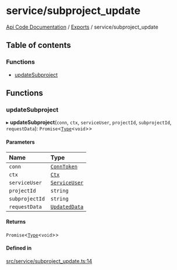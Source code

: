 # service/subproject\_update
 
[Api Code Documentation](../README.md) / [Exports](../modules.md) / service/subproject\_update

## Table of contents

### Functions

- [updateSubproject](service_subproject_update.md#updatesubproject)

## Functions

### updateSubproject

▸ **updateSubproject**(`conn`, `ctx`, `serviceUser`, `projectId`, `subprojectId`, `requestData`): `Promise`<[`Type`](result.md#type)<`void`\>\>

#### Parameters

| Name | Type |
| :------ | :------ |
| `conn` | [`ConnToken`](service_conn.md#conntoken) |
| `ctx` | [`Ctx`](../interfaces/lib_ctx.Ctx.md) |
| `serviceUser` | [`ServiceUser`](../interfaces/service_domain_organization_service_user.ServiceUser.md) |
| `projectId` | `string` |
| `subprojectId` | `string` |
| `requestData` | [`UpdatedData`](../interfaces/service_domain_workflow_subproject_updated.UpdatedData.md) |

#### Returns

`Promise`<[`Type`](result.md#type)<`void`\>\>

#### Defined in

[src/service/subproject_update.ts:14](https://github.com/openkfw/TruBudget/blob/95e6f8a/api/src/service/subproject_update.ts#L14)
